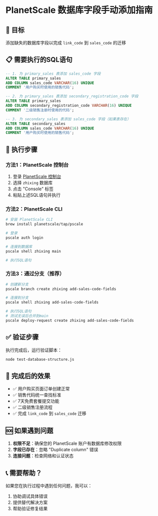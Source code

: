 # PlanetScale 数据库字段手动添加指南

## 🎯 目标
添加缺失的数据库字段以完成 `link_code` 到 `sales_code` 的迁移

## 📋 需要执行的SQL语句

```sql
-- 1. 为 primary_sales 表添加 sales_code 字段
ALTER TABLE primary_sales 
ADD COLUMN sales_code VARCHAR(16) UNIQUE 
COMMENT '用户购买时使用的销售代码';

-- 2. 为 primary_sales 表添加 secondary_registration_code 字段
ALTER TABLE primary_sales 
ADD COLUMN secondary_registration_code VARCHAR(16) UNIQUE 
COMMENT '二级销售注册时使用的代码';

-- 3. 为 secondary_sales 表添加 sales_code 字段（如果表存在）
ALTER TABLE secondary_sales 
ADD COLUMN sales_code VARCHAR(16) UNIQUE 
COMMENT '用户购买时使用的销售代码';
```

## 🚀 执行步骤

### 方法1：PlanetScale 控制台
1. 登录 [PlanetScale 控制台](https://app.planetscale.com/)
2. 选择 `zhixing` 数据库
3. 点击 "Console" 标签
4. 粘贴上述SQL语句并执行

### 方法2：PlanetScale CLI
```bash
# 安装 PlanetScale CLI
brew install planetscale/tap/pscale

# 登录
pscale auth login

# 连接到数据库
pscale shell zhixing main

# 执行SQL语句
```

### 方法3：通过分支（推荐）
```bash
# 创建新分支
pscale branch create zhixing add-sales-code-fields

# 连接到分支
pscale shell zhixing add-sales-code-fields

# 执行SQL语句
# 测试无误后合并到main
pscale deploy-request create zhixing add-sales-code-fields
```

## ✅ 验证步骤

执行完成后，运行验证脚本：
```bash
node test-database-structure.js
```

## 🎉 完成后的效果

- ✅ 用户购买页面订单创建正常
- ✅ 销售代码统一查找标准
- ✅ 7天免费套餐提交功能
- ✅ 二级销售注册流程
- ✅ 完成 `link_code` 到 `sales_code` 迁移

## 🆘 如果遇到问题

1. **权限不足**：确保您的 PlanetScale 账户有数据库修改权限
2. **字段已存在**：忽略 "Duplicate column" 错误
3. **连接问题**：检查网络和认证状态

## 📞 需要帮助？

如果您在执行过程中遇到任何问题，我可以：
1. 协助调试具体错误
2. 提供替代解决方案
3. 帮助验证修复结果